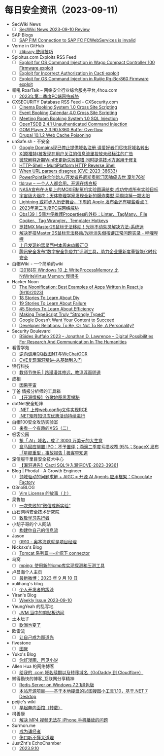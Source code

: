 # 每日安全资讯（2023-09-11）

- SecWiki News
  - [ ] [SecWiki News 2023-09-10 Review](http://www.sec-wiki.com/?2023-09-10)
- SAP Blogs
  - [ ] [SAP FIM Connection to SAP FC FCWebServices is invalid](https://blogs.sap.com/2023/09/10/sap-fim-connection-to-sap-fc-fcwebservices-is-invalid/)
- Verne in GitHub
  - [ ] [zlibrary 使用技巧](https://einverne.github.io/post/2023/09/zlibrary-usage.html)
- Sploitus.com Exploits RSS Feed
  - [ ] [Exploit for OS Command Injection in Wago Compact Controller 100 Firmware exploit](https://sploitus.com/exploit?id=F31FA61A-6BFC-555E-959C-B1DFD722D407&utm_source=rss&utm_medium=rss)
  - [ ] [Exploit for Incorrect Authorization in Cacti exploit](https://sploitus.com/exploit?id=4A550465-BF05-55AE-8503-5203719B0A31&utm_source=rss&utm_medium=rss)
  - [ ] [Exploit for OS Command Injection in Ruijie Rg-Bcr860 Firmware exploit](https://sploitus.com/exploit?id=F526C2FB-57F3-5DA8-ACB3-E8BD09215A6A&utm_source=rss&utm_medium=rss)
- 嘶吼 RoarTalk – 网络安全行业综合服务平台,4hou.com
  - [ ] [2023年第二季度PC端网络威胁](https://www.4hou.com/posts/DZ2q)
- CXSECURITY Database RSS Feed - CXSecurity.com
  - [ ] [Cinema Booking System 1.0 Cross Site Scripting](https://cxsecurity.com/issue/WLB-2023090036)
  - [ ] [Event Booking Calendar 4.0 Cross Site Scripting](https://cxsecurity.com/issue/WLB-2023090035)
  - [ ] [Meeting Room Booking System 1.0 SQL Injection](https://cxsecurity.com/issue/WLB-2023090034)
  - [ ] [OpenTSDB 2.4.1 Unauthenticated Command Injection](https://cxsecurity.com/issue/WLB-2023090033)
  - [ ] [GOM Player 2.3.90.5360 Buffer Overflow](https://cxsecurity.com/issue/WLB-2023090032)
  - [ ] [Drupal 10.1.2 Web Cache Poisoning](https://cxsecurity.com/issue/WLB-2023090031)
- unSafe.sh - 不安全
  - [ ] [Google Domains现已停止提供域名注册 请爱好者们尽快将域名转出](https://buaq.net/go-176660.html)
  - [ ] [X(原推特)被发现在用户关注的信息流里投放未经标注的广告](https://buaq.net/go-176661.html)
  - [ ] [微软解释近期WinRE更新失败报错 同时提供技术方案用于修复](https://buaq.net/go-176662.html)
  - [ ] [HTTP-Shell - MultiPlatform HTTP Reverse Shell](https://buaq.net/go-176658.html)
  - [ ] [When URL parsers disagree (CVE-2023-38633)](https://buaq.net/go-176657.html)
  - [ ] [PowerPoint联合创始人/开发者丹尼斯奥斯汀因肺癌去世 享年76岁](https://buaq.net/go-176655.html)
  - [ ] [tldraw – 一个人人都会用，开源在线白板](https://buaq.net/go-176654.html)
  - [ ] [NASA宣布在火星上的MOXIE制氧机实验圆满结束 成功完成所有实验目标](https://buaq.net/go-176656.html)
  - [ ] [宇宙级大烟花：天体物理学家发现全新的爆炸类型 两周烧掉一颗太阳](https://buaq.net/go-176652.html)
  - [ ] [Lightning 或将步入历史舞台，下周的 Apple 发布会还有哪些看点？](https://buaq.net/go-176653.html)
  - [ ] [2023年第二季度PC端网络威胁](https://buaq.net/go-176651.html)
  - [ ] [Obs139｜5個方便維護Properties的外掛：Linter、TagMany、File Cooker、Tag Wrangler、Templater Hotkeys](https://buaq.net/go-176647.html)
  - [ ] [罗技MX Master2S鼠标无法移动！光标不动失灵解决方法-系统迷](https://buaq.net/go-176637.html)
  - [ ] [解决罗技Master 2S鼠标无法移动/光标消失但按键正常问题实录 - 哔哩哔哩](https://buaq.net/go-176636.html)
  - [ ] [上月发现的彗星西村本周末肉眼可见](https://buaq.net/go-176638.html)
  - [ ] [腾讯安全发布“数字安全免疫力”评测工具，助力企业重新度量智能化时代安全](https://buaq.net/go-176659.html)
- 白帽Wiki - 一个简单的wiki
  - [ ] [[2018]在 Windows 10 上 WriteProcessMemory 比 NtWriteVirtualMemory 慢很多](https://key08.com/index.php/2023/09/10/1789.html)
- Hacker Noon
  - [ ] [The Noonification: Best Examples of Apps Written in React.js (9/10/2023)](https://hackernoon.com/9-10-2023-noonification?source=rss)
  - [ ] [18 Stories To Learn About Diy](https://hackernoon.com/18-stories-to-learn-about-diy?source=rss)
  - [ ] [19 Stories To Learn About Failure](https://hackernoon.com/19-stories-to-learn-about-failure?source=rss)
  - [ ] [45 Stories To Learn About Efficiency](https://hackernoon.com/45-stories-to-learn-about-efficiency?source=rss)
  - [ ] [Making TypeScript Truly "Strongly Typed"](https://hackernoon.com/making-typescript-truly-strongly-typed?source=rss)
  - [ ] [Google Doesn’t Want Your Content to Succeed](https://hackernoon.com/google-doesnt-want-your-content-to-succeed?source=rss)
  - [ ] [Developer Relations: To Be, Or Not To Be, A Personality?](https://hackernoon.com/developer-relations-to-be-or-not-to-be-a-personality?source=rss)
- Security Boulevard
  - [ ] [BSides Buffalo 2023 –  Jonathan D. Lawrence – Digital Possibilities For Research And Communication In The Humanities](https://securityboulevard.com/2023/09/bsides-buffalo-2023-jonathan-d-lawrence-digital-possibilities-for-research-and-communication-in-the-humanities/)
- 看雪学苑
  - [ ] [逆向调用QQ截图NT与WeChatOCR](https://mp.weixin.qq.com/s?__biz=MjM5NTc2MDYxMw==&mid=2458516946&idx=1&sn=3de89283cb61c7a0cab08bc79cb4d83d&chksm=b18ecd5886f9444e7024af9cfbb9221d3132e3c6e85bb3e9c11d87fa634d9a7b337cdfc19403&scene=58&subscene=0#rd)
  - [ ] [CVE复现漏洞精讲-从基础到入门](https://mp.weixin.qq.com/s?__biz=MjM5NTc2MDYxMw==&mid=2458516946&idx=2&sn=2089f98886013b2f713e04bf3707b803&chksm=b18ecd5886f9444ea253c26611e2734370834f595bdb1fccf31a7f48a4c539dd7bebaf657708&scene=58&subscene=0#rd)
- 锦行科技
  - [ ] [教师节快乐 | 路漫漫其修远，教淳淳而明道](https://mp.weixin.qq.com/s?__biz=MzIxNTQxMjQyNg==&mid=2247491693&idx=1&sn=a875b265eaa89034dd880e8f6aaa041b&chksm=979a1bc8a0ed92de67eab11ec4b80fe98f3a4c59b641d1fd59bcba5b4e0ff2120dc28d65a6b2&scene=58&subscene=0#rd)
- 皮相
  - [ ] [因果宇宙](https://mp.weixin.qq.com/s?__biz=MzI0NDA5MDYyNA==&mid=2648257200&idx=1&sn=fc45708cb1585b5b54ce11cec8261718&chksm=f14e80dfc63909c916de88ff732ba01950537b8cf485af3a6867b3cb2d85679cc44d9c36e207&scene=58&subscene=0#rd)
- 丁爸 情报分析师的工具箱
  - [ ] [【开源情报】谷歌地图黑客揭秘](https://mp.weixin.qq.com/s?__biz=MzI2MTE0NTE3Mw==&mid=2651138645&idx=1&sn=5095e81ef3a2fadfb9b37d46b46d86e5&chksm=f1af5d6fc6d8d479acf5dd8d44e8fb0efa0d21a0f97ccbb847119bc33d5394d832eb16cacdf3&scene=58&subscene=0#rd)
- dotNet安全矩阵
  - [ ] [.NET 上传web.config文件实现RCE](https://mp.weixin.qq.com/s?__biz=MzUyOTc3NTQ5MA==&mid=2247488596&idx=1&sn=89cc562414558b6e9ca1543e605be3b8&chksm=fa5abab9cd2d33afb9187c212e8183898b4b38f2987fc9a908fe0fdee28c22d473a5fe0b32e1&scene=58&subscene=0#rd)
  - [ ] [.NET矩阵知识库优惠活动持续进行](https://mp.weixin.qq.com/s?__biz=MzUyOTc3NTQ5MA==&mid=2247488596&idx=2&sn=b5396a661a5b1c855dd77f0eac311f6f&chksm=fa5abab9cd2d33af0c1948622765a84e15326e7f549e613bb717f19f916cf51b332a9069673d&scene=58&subscene=0#rd)
- 白帽100安全攻防实验室
  - [ ] [来看一个有趣的XSS（二）](https://mp.weixin.qq.com/s?__biz=MzIxMDYyNTk3Nw==&mid=2247514544&idx=1&sn=f62a1cfacbe3659e48523daf825f0148&chksm=97634d66a014c470203637d93fef35ba1103a43a5782c61e79ffc9e61d33b3c2f6f8cdd6d591&scene=58&subscene=0#rd)
- 极客公园
  - [ ] [抢「.AI」域名，成了 3000 万美元的大生意](https://mp.weixin.qq.com/s?__biz=MTMwNDMwODQ0MQ==&mid=2653010608&idx=1&sn=612fe6803450fa789195fc573ae50897&chksm=7e54c70649234e1037364be3c518e4379d43d4c1d417028b8ea27d23d35094b7a797f26126bf&scene=58&subscene=0#rd)
  - [ ] [盒马回应搁置 IPO：不予置评；滴滴二季度亏损收窄 95%；SpaceX 发布「星舰重型」事故报告 | 极客早知道](https://mp.weixin.qq.com/s?__biz=MTMwNDMwODQ0MQ==&mid=2653010593&idx=1&sn=a9c88f3c259e3924ae95a8d0d862a65f&chksm=7e54c71749234e01438bdfc31f9e80d6d6114bc4b07cfd4af79f66da8ad8813c3119d2c9f67e&scene=58&subscene=0#rd)
- 深信服千里目安全技术中心
  - [ ] [【漏洞通告】Cacti SQL注入漏洞CVE-2023-39361](https://mp.weixin.qq.com/s?__biz=Mzg2NjgzNjA5NQ==&mid=2247520559&idx=1&sn=33d05e383ff9a87b799fdb214ab6ca1d&chksm=ce461a3ff93193292939d8b45be790df0f8cd6fc03c2ed40d71c8e437a632e5ee6feaef46ee3&scene=58&subscene=0#rd)
- Blog | Phodal - A Growth Engineer
  - [ ] [领域驱动的问题求解 + AIGC = 开源 AI Agents 应用框架：Chocolate Factory](http://www.phodal.com/blog/agent-framework-chocolate-factory/)
- O3noBLOG
  - [ ] [Vim License 的故事（上）](https://blog.othree.net/log/2023/09/10/vim-license-1/)
- 吴鲁加
  - [ ] [一次失败的“微信戒断实验”](https://mp.weixin.qq.com/s?__biz=Mzg5NDY4ODM1MA==&mid=2247484504&idx=1&sn=143dc4d7900bc6f0cfd40cffc3c1bd04&chksm=c01a8969f76d007f6624e4212b26ac8fdf5b93c4f2994cd0c814b8180fe28f2dc1138ece92f3&scene=58&subscene=0#rd)
- 山石网科安全技术研究院
  - [ ] [致敬学习先行者](https://mp.weixin.qq.com/s?__biz=MzUzMDUxNTE1Mw==&mid=2247502112&idx=1&sn=5bbe6d6c8f75e0d5b71b10c448a2d844&chksm=fa521c9ecd259588c16d59cce90b71e17c794ee63bb17e9e64f09e0413e1f3e573d53e62185c&scene=58&subscene=0#rd)
- 小胡子哥的个人网站
  - [ ] [构建你自己的信息流](https://www.barretlee.com/blog/2023/09/10/build-your-own-timeline/)
- Jason
  - [ ] [0910 - 奥本海默就是项目经理](https://atjason.com/daily/2023-09-10.html)
- Nicksxs's Blog
  - [ ] [Tomcat 系列篇一-介绍下 connector](https://nicksxs.me/2023/09/10/Tomcat-%E7%B3%BB%E5%88%97%E7%AF%87%E4%B8%80-%E4%BB%8B%E7%BB%8D%E4%B8%8B-connector/)
- 鸟窝
  - [ ] [mping: 使用新的icmp库实现探测和压测工具](https://colobu.com/2023/09/10/mping-a-multi-targets-high-frequency-pressure-measuring-and-detection-tool/)
- 卢昌海个人主页
  - [ ] [最新微博：2023 年 9 月 10 日](https://www.changhai.org/articles/miscellaneous/blog/202309.php#latest)
- xulihang's blog
  - [ ] [个人开发者的跋涉](https://blog.xulihang.me/the-struggle-of-an-indie-developer/)
- Yiran's Blog
  - [ ] [Weekly Issue 2023-09-10](https://zdyxry.github.io/2023/09/10/Weekly-Issue-2023-09-10/)
- YeungYeah 的乱写地
  - [ ] [JVM 当中的剪贴板访问](https://scottyeung.top/2023/clipboard-access-jvm/)
- 土木坛子
  - [ ] [欧洲也变了](https://tumutanzi.com/archives/17099)
- 欧雷流
  - [ ] [让自己成为那道光](https://ourai.ws/posts/let-me-be-the-light/)
- fivestone
  - [ ] [图床](https://blog.fivest.one/archives/6468)
- Yuko's Blog
  - [ ] [你好漫画，再见小说](https://blog.amamiyayuuko.com/p/%E3%81%95%E3%82%88%E3%81%86%E3%81%AA%E3%82%89%E7%AB%9C%E7%94%9F%E3%81%93%E3%82%93%E3%81%AB%E3%81%A1%E3%81%AF%E4%BA%BA%E7%94%9F/)
- Allen Hua 的网络博客
  - [ ] [给我的 .com 域名续期以及转移域名（GoDaddy 到 Cloudflare）](https://hellodk.cn/post/1146)
- 懒得勤快的博客_互联网分享精神
  - [ ] [Redis Server on Windows 7.2.1绿色版](https://masuit.com/130)
  - [ ] [本站开源项目——基于本地硬盘的以图搜图小工具1.10，基于.NET 7 Desktop](https://masuit.com/2184)
- peijie's wiki
  - [ ] [早起奔向面馆（转载）](https://liupj.top/2023/09/10/eat-fish-noddle-at-morning/)
- 柯善康
  - [ ] [解决 MP4 视频无法在 iPhone 手机播放的问题](https://www.shankangke.com/2023/09/10/convert-mp4-for-iphone-with-ffmpeg-zh/)
- Surmon.me
  - [ ] [成为诵经者](https://surmon.me/article/234)
  - [ ] [伤口听不懂大道理](https://surmon.me/article/233)
- JustZht's EchoChamber
  - [ ] [2023.9.10](https://www.justzht.com/2023-9-10/)

